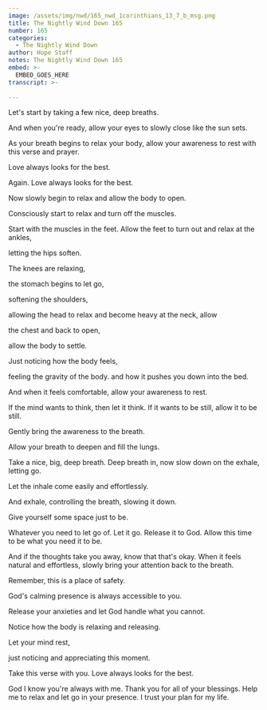 ```yaml
---
image: /assets/img/nwd/165_nwd_1corinthians_13_7_b_msg.png
title: The Nightly Wind Down 165
number: 165
categories:
  - The Nightly Wind Down
author: Hope Staff
notes: The Nightly Wind Down 165
embed: >-
  EMBED_GOES_HERE
transcript: >-
  
---
```

Let's start by taking a few nice, deep breaths.

And when you're ready, allow your eyes to slowly close like the sun sets.

As your breath begins to relax your body, allow your awareness to rest with this verse and prayer.

Love always looks for the best.

Again. Love always looks for the best.

Now slowly begin to relax and allow the body to open.

Consciously start to relax and turn off the muscles.

Start with the muscles in the feet. Allow the feet to turn out and relax at the ankles,

letting the hips soften.

The knees are relaxing,

the stomach begins to let go,

softening the shoulders,

allowing the head to relax and become heavy at the neck, allow

the chest and back to open,

allow the body to settle.

Just noticing how the body feels,

feeling the gravity of the body. and how it pushes you down into the bed.

And when it feels comfortable, allow your awareness to rest.

If the mind wants to think, then let it think. If it wants to be still, allow it to be still.

Gently bring the awareness to the breath.

Allow your breath to deepen and fill the lungs.

Take a nice, big, deep breath. Deep breath in, now slow down on the exhale, letting go.

Let the inhale come easily and effortlessly.

And exhale, controlling the breath, slowing it down.

Give yourself some space just to be.

Whatever you need to let go of. Let it go. Release it to God. Allow this time to be what you need it to be.

And if the thoughts take you away, know that that's okay. When it feels natural and effortless, slowly bring your attention back to the breath.

Remember, this is a place of safety.

God's calming presence is always accessible to you.

Release your anxieties and let God handle what you cannot.

Notice how the body is relaxing and releasing.

Let your mind rest,

just noticing and appreciating this moment.

Take this verse with you. Love always looks for the best.

God I know you're always with me. Thank you for all of your blessings. Help me to relax and let go in your presence. I trust your plan for my life.


